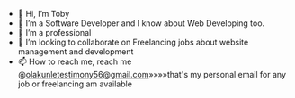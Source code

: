 - 👋 Hi, I’m Toby
- 👀 I’m a Software Developer and I know about Web Developing too.
- 🌱 I’m a professional
- 💞️ I’m looking to collaborate on Freelancing jobs about website management and development
- 📫 How to reach me, reach me @olakunletestimony56@gmail.com»»»»that's my personal email for any job or freelancing am available

<!---
Toby-G56/Toby-G56 is a ✨ special ✨ repository because its `README.md` (this file) appears on your GitHub profile.
You can click the Preview link to take a look at your changes.
--->
